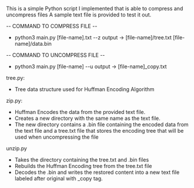 This is a simple Python script I implemented that is able to compress and uncompress files
A sample text file is provided to test it out. 

-- COMMAND TO COMPRESS FILE --
 - python3 main.py [file-name].txt --z
output -> [file-name]/tree.txt
          [file-name]/data.bin

-- COMMAND TO UNCOMPRESS FILE --
 - python3 main.py [file-name] --u
output -> [file-name]_copy.txt

tree.py:
- Tree data structure used for Huffman Encoding Algorithm

zip.py:
- Huffman Encodes the data from the provided text file.
- Creates a new directory with the same name as the text file.
- The new directory contains a .bin file containing the encoded data from the text file and a tree.txt file that stores the encoding tree that will be used when uncompressing the file

unzip.py
- Takes the directory containing the tree.txt and .bin files
- Rebuilds the Huffman Encoding tree from the tree.txt file
- Decodes the .bin and writes the restored content into a new text file labeled after original with _copy tag.